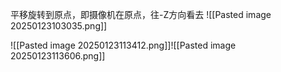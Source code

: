 平移旋转到原点，即摄像机在原点，往-Z方向看去
![[Pasted image 20250123103035.png]]

![[Pasted image 20250123113412.png]]![[Pasted image 20250123113606.png]]